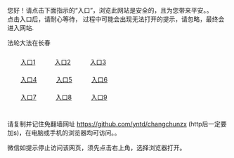 您好！请点击下面指示的“入口”，浏览此网站是安全的，且为您带来平安。。 <br/>
点击入口后，请耐心等待， 过程中可能会出现无法打开的提示，请忽略，最终会进入网站. </br>

法轮大法在长春<br/>
<div style="padding:10px"><a style="margin:20px" target="_blank" href="https://d157to4e0n3e0l.cloudfront.net/2Qpsp?cbpsdtqf" id="ccLink1" rel="nofollow">入口1</a> <a target="_blank" style="margin:20px" href="https://d1oichk30sr1g.cloudfront.net/2Qpsp?guxqd" id="ccLink2" rel="nofollow">入口2</a> <a style="margin:20px" target="_blank" href="https://dmeun1m01bmbw.cloudfront.net/2Qpsp?rllhnvi" id="ccLink3" rel="nofollow">入口3</a></div>

<div style="padding:10px" ><a style="margin:20px" target="_blank" href="https://d157to4e0n3e0l.cloudfront.net/2Qpsp?cbpsdtqf" id="ccLink4" rel="nofollow">入口4</a> <a style="margin:20px" href="https://d1oichk30sr1g.cloudfront.net/2Qpsp?guxqd" target="_blank" id="ccLink5" rel="nofollow">入口5</a> <a style="margin:20px" href="https://dmeun1m01bmbw.cloudfront.net/2Qpsp?rllhnvi" target="_blank" id="ccLink6" rel="nofollow">入口6</a></div>

<div style="padding:10px"><a style="margin:20px" target="_blank" href="https://d157to4e0n3e0l.cloudfront.net/2Qpsp?cbpsdtqf" id="ccLink7" rel="nofollow">入口7</a> <a style="margin:20px" href="https://d1oichk30sr1g.cloudfront.net/2Qpsp?guxqd" target="_blank" id="ccLink8" rel="nofollow">入口8</a> <a style="margin:20px" target="_blank" href="https://dmeun1m01bmbw.cloudfront.net/2Qpsp?rllhnvi" id="ccLink9" rel="nofollow">入口9</a></div>

<br/>



请复制并记住免翻墙网址 https://github.com/yntd/changchunzx (http后一定要加s)，在电脑或手机的浏览器均可访问。。<br/>

微信如提示停止访问该网页，须先点击右上角，选择浏览器打开。

